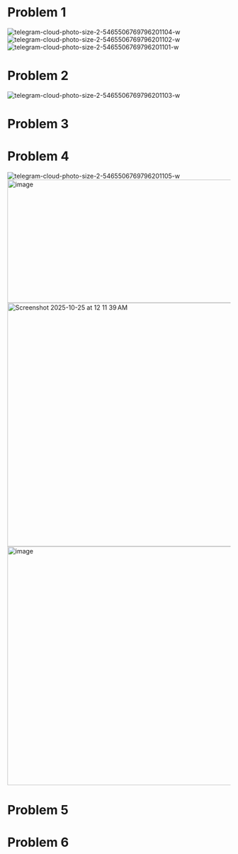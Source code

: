 # Problem 1

![telegram-cloud-photo-size-2-5465506769796201104-w](https://github.com/user-attachments/assets/900e0ab1-6d20-415e-bda0-137601549c9a)
![telegram-cloud-photo-size-2-5465506769796201102-w](https://github.com/user-attachments/assets/55cdf6c0-fa84-4f7a-9df8-e8187e191075)
![telegram-cloud-photo-size-2-5465506769796201101-w](https://github.com/user-attachments/assets/f0343b89-f770-4808-8411-b97dd3f372fe)


# Problem 2
![telegram-cloud-photo-size-2-5465506769796201103-w](https://github.com/user-attachments/assets/81d5613b-60aa-4772-b271-7905b897a417)


# Problem 3

# Problem 4
![telegram-cloud-photo-size-2-5465506769796201105-w](https://github.com/user-attachments/assets/a2917f94-e34b-4261-a071-a4c37ce80937)
<img width="607" height="278" alt="image" src="https://github.com/user-attachments/assets/a522d1b1-eade-4c2a-84f2-ec66afd88216" />
<img width="1249" height="550" alt="Screenshot 2025-10-25 at 12 11 39 AM" src="https://github.com/user-attachments/assets/26172a1b-1262-4966-8243-d572ee79c717" />
<img width="1328" height="539" alt="image" src="https://github.com/user-attachments/assets/49122015-1f26-4892-848b-bee11c030b04" />



# Problem 5

# Problem 6
